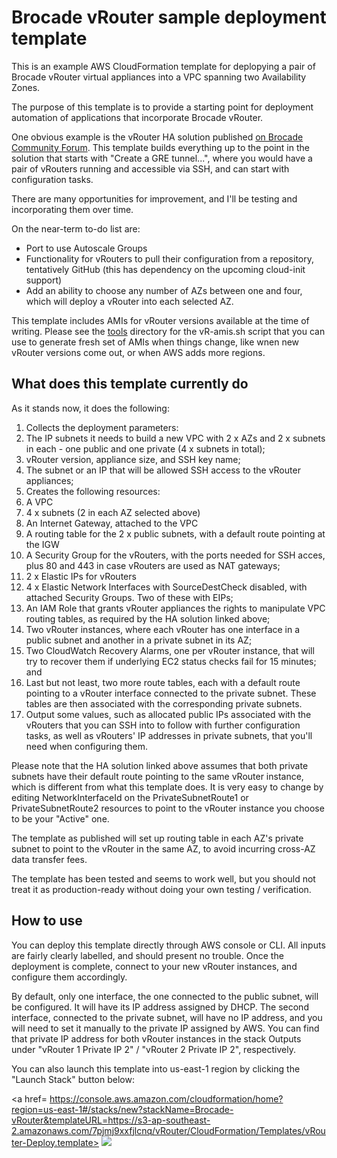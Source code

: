 # Brocade vRouter sample deployment template

This is an example AWS CloudFormation template for deplopying a pair of Brocade vRouter virtual appliances into a VPC spanning two Availability Zones.

The purpose of this template is to provide a starting point for deployment automation of applications that incorporate Brocade vRouter.

One obvious example is the vRouter HA solution published [on Brocade Community Forum](https://community.brocade.com/t5/SDN-NFV/vRouter-HA-in-AWS-across-Availability-Zones/ta-p/86905). This template builds everything up to the point in the solution that starts with "Create a GRE tunnel...", where you would have a pair of vRouters running and accessible via SSH, and can start with configuration tasks.

There are many opportunities for improvement, and I'll be testing and incorporating them over time.

On the near-term to-do list are:
- Port to use Autoscale Groups
- Functionality for vRouters to pull their configuration from a repository, tentatively GitHub (this has dependency on the upcoming cloud-init support)
- Add an ability to choose any number of AZs between one and four, which will deploy a vRouter into each selected AZ.

This template includes AMIs for vRouter versions available at the time of writing. Please see the [tools](https://github.com/dkalintsev/Brocade/tree/master/CloudFormation/Tools) directory for the vR-amis.sh script that you can use to generate fresh set of AMIs when things change, like wnen new vRouter versions come out, or when AWS adds more regions.

## What does this template currently do

As it stands now, it does the following:

1. Collects the deployment parameters:
  1. The IP subnets it needs to build a new VPC with 2 x AZs and 2 x subnets in each - one public and one private (4 x subnets in total);
  2. vRouter version, appliance size, and SSH key name;
  3. The subnet or an IP that will be allowed SSH access to the vRouter appliances;
2. Creates the following resources:
  1. A VPC
  2. 4 x subnets (2 in each AZ selected above)
  3. An Internet Gateway, attached to the VPC
  4. A routing table for the 2 x public subnets, with a default route pointing at the IGW
  5. A Security Group for the vRouters, with the ports needed for SSH acces, plus 80 and 443 in case vRouters are used as NAT gateways;
  6. 2 x Elastic IPs for vRouters
  7. 4 x Elastic Network Interfaces with SourceDestCheck disabled, with attached Security Groups. Two of these with EIPs;
  8. An IAM Role that grants vRouter appliances the rights to manipulate VPC routing tables, as required by the HA solution linked above;
  9. Two vRouter instances, where each vRouter has one interface in a public subnet and another in a private subnet in its AZ;
  10. Two CloudWatch Recovery Alarms, one per vRouter instance, that will try to recover them if underlying EC2 status checks fail for 15 minutes; and
  11. Last but not least, two more route tables, each with a default route pointing to a vRouter interface connected to the private subnet. These tables are then associated with the corresponding private subnets.
3. Output some values, such as allocated public IPs associated with the vRouters that you can SSH into to follow with further configuration tasks, as well as vRouters' IP addresses in private subnets, that you'll need when configuring them.

Please note that the HA solution linked above assumes that both private subnets have their default route pointing to the same vRouter instance, which is different from what this template does. It is very easy to change by editing NetworkInterfaceId on the PrivateSubnetRoute1 or PrivateSubnetRoute2 resources to point to the vRouter instance you choose to be your "Active" one.

The template as published will set up routing table in each AZ's private subnet to point to the vRouter in the same AZ, to avoid incurring cross-AZ data transfer fees.

The template has been tested and seems to work well, but you should not treat it as production-ready without doing your own testing / verification.

## How to use

You can deploy this template directly through AWS console or CLI. All inputs are fairly clearly labelled, and should present no trouble. Once the deployment is complete, connect to your new vRouter instances, and configure them accordingly.

By default, only one interface, the one connected to the public subnet, will be configured. It will have its IP address assigned by DHCP. The second interface, connected to the private subnet, will have no IP address, and you will need to set it manually to the private IP assigned by AWS. You can find that private IP address for both vRouter instances in the stack Outputs under "vRouter 1 Private IP 2" / "vRouter 2 Private IP 2", respectively.

You can also launch this template into us-east-1 region by clicking the "Launch Stack" button below:

<a href=
https://console.aws.amazon.com/cloudformation/home?region=us-east-1#/stacks/new?stackName=Brocade-vRouter&templateURL=https://s3-ap-southeast-2.amazonaws.com/7pjmj9xxfjlcnq/vRouter/CloudFormation/Templates/vRouter-Deploy.template>
<img src=https://s3.amazonaws.com/cloudformation-examples/cloudformation-launch-stack.png></a>